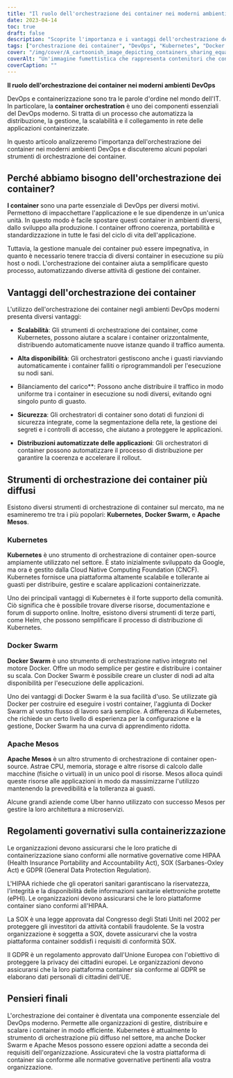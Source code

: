 ```yaml
---
title: "Il ruolo dell'orchestrazione dei container nei moderni ambienti DevOps"
date: 2023-04-14
toc: true
draft: false
description: "Scoprite l'importanza e i vantaggi dell'orchestrazione dei container nel DevOps moderno, insieme agli strumenti di orchestrazione dei container più diffusi e alle normative governative rilevanti per la containerizzazione."
tags: ["orchestrazione dei container", "DevOps", "Kubernetes", "Docker Swarm", "Apache Mesos", "scalability", "alta disponibilità", "bilanciamento del carico", "sicurezza", "Distribuzione automatizzata delle app", "HIPAA", "SOX", "GDPR", "compliance", "sviluppo software", "cloud computing", "containerizzazione", "tecnologia", "automazione"]
cover: "/img/cover/A_cartoonish_image_depicting_containers_sharing_equal_weight.png"
coverAlt: "Un'immagine fumettistica che rappresenta contenitori che condividono lo stesso peso su un'altalena con un direttore d'orchestra che li dirige."
coverCaption: ""
---
```


**Il ruolo dell'orchestrazione dei container nei moderni ambienti DevOps**

DevOps e containerizzazione sono tra le parole d'ordine nel mondo dell'IT. In particolare, la **container orchestration** è uno dei componenti essenziali del DevOps moderno. Si tratta di un processo che automatizza la distribuzione, la gestione, la scalabilità e il collegamento in rete delle applicazioni containerizzate.

In questo articolo analizzeremo l'importanza dell'orchestrazione dei container nei moderni ambienti DevOps e discuteremo alcuni popolari strumenti di orchestrazione dei container.

## Perché abbiamo bisogno dell'orchestrazione dei container?

**I container** sono una parte essenziale di DevOps per diversi motivi. Permettono di impacchettare l'applicazione e le sue dipendenze in un'unica unità. In questo modo è facile spostare questi container in ambienti diversi, dallo sviluppo alla produzione. I container offrono coerenza, portabilità e standardizzazione in tutte le fasi del ciclo di vita dell'applicazione.

Tuttavia, la gestione manuale dei container può essere impegnativa, in quanto è necessario tenere traccia di diversi container in esecuzione su più host o nodi. L'orchestrazione dei container aiuta a semplificare questo processo, automatizzando diverse attività di gestione dei container.

## Vantaggi dell'orchestrazione dei container
L'utilizzo dell'orchestrazione dei container negli ambienti DevOps moderni presenta diversi vantaggi:

- **Scalabilità**: Gli strumenti di orchestrazione dei container, come Kubernetes, possono aiutare a scalare i container orizzontalmente, distribuendo automaticamente nuove istanze quando il traffico aumenta.

- **Alta disponibilità**: Gli orchestratori gestiscono anche i guasti riavviando automaticamente i container falliti o riprogrammandoli per l'esecuzione su nodi sani.

- Bilanciamento del carico**: Possono anche distribuire il traffico in modo uniforme tra i container in esecuzione su nodi diversi, evitando ogni singolo punto di guasto.

- **Sicurezza**: Gli orchestratori di container sono dotati di funzioni di sicurezza integrate, come la segmentazione della rete, la gestione dei segreti e i controlli di accesso, che aiutano a proteggere le applicazioni.

- **Distribuzioni automatizzate delle applicazioni**: Gli orchestratori di container possono automatizzare il processo di distribuzione per garantire la coerenza e accelerare il rollout.

## Strumenti di orchestrazione dei container più diffusi

Esistono diversi strumenti di orchestrazione di container sul mercato, ma ne esamineremo tre tra i più popolari: **Kubernetes**, **Docker Swarm,** e **Apache Mesos**.

### Kubernetes
**Kubernetes** è uno strumento di orchestrazione di container open-source ampiamente utilizzato nel settore. È stato inizialmente sviluppato da Google, ma ora è gestito dalla Cloud Native Computing Foundation (CNCF). Kubernetes fornisce una piattaforma altamente scalabile e tollerante ai guasti per distribuire, gestire e scalare applicazioni containerizzate.

Uno dei principali vantaggi di Kubernetes è il forte supporto della comunità. Ciò significa che è possibile trovare diverse risorse, documentazione e forum di supporto online. Inoltre, esistono diversi strumenti di terze parti, come Helm, che possono semplificare il processo di distribuzione di Kubernetes.

### Docker Swarm
**Docker Swarm** è uno strumento di orchestrazione nativo integrato nel motore Docker. Offre un modo semplice per gestire e distribuire i container su scala. Con Docker Swarm è possibile creare un cluster di nodi ad alta disponibilità per l'esecuzione delle applicazioni.

Uno dei vantaggi di Docker Swarm è la sua facilità d'uso. Se utilizzate già Docker per costruire ed eseguire i vostri container, l'aggiunta di Docker Swarm al vostro flusso di lavoro sarà semplice. A differenza di Kubernetes, che richiede un certo livello di esperienza per la configurazione e la gestione, Docker Swarm ha una curva di apprendimento ridotta.

### Apache Mesos
**Apache Mesos** è un altro strumento di orchestrazione di container open-source. Astrae CPU, memoria, storage e altre risorse di calcolo dalle macchine (fisiche o virtuali) in un unico pool di risorse. Mesos alloca quindi queste risorse alle applicazioni in modo da massimizzarne l'utilizzo mantenendo la prevedibilità e la tolleranza ai guasti.

Alcune grandi aziende come Uber hanno utilizzato con successo Mesos per gestire la loro architettura a microservizi.

## Regolamenti governativi sulla containerizzazione

Le organizzazioni devono assicurarsi che le loro pratiche di containerizzazione siano conformi alle normative governative come HIPAA (Health Insurance Portability and Accountability Act), SOX (Sarbanes-Oxley Act) e GDPR (General Data Protection Regulation).

L'HIPAA richiede che gli operatori sanitari garantiscano la riservatezza, l'integrità e la disponibilità delle informazioni sanitarie elettroniche protette (ePHI). Le organizzazioni devono assicurarsi che le loro piattaforme container siano conformi all'HIPAA.

La SOX è una legge approvata dal Congresso degli Stati Uniti nel 2002 per proteggere gli investitori da attività contabili fraudolente. Se la vostra organizzazione è soggetta a SOX, dovete assicurarvi che la vostra piattaforma container soddisfi i requisiti di conformità SOX.

Il GDPR è un regolamento approvato dall'Unione Europea con l'obiettivo di proteggere la privacy dei cittadini europei. Le organizzazioni devono assicurarsi che la loro piattaforma container sia conforme al GDPR se elaborano dati personali di cittadini dell'UE.

## Pensieri finali

L'orchestrazione dei container è diventata una componente essenziale del DevOps moderno. Permette alle organizzazioni di gestire, distribuire e scalare i container in modo efficiente. Kubernetes è attualmente lo strumento di orchestrazione più diffuso nel settore, ma anche Docker Swarm e Apache Mesos possono essere opzioni adatte a seconda dei requisiti dell'organizzazione. Assicuratevi che la vostra piattaforma di container sia conforme alle normative governative pertinenti alla vostra organizzazione.